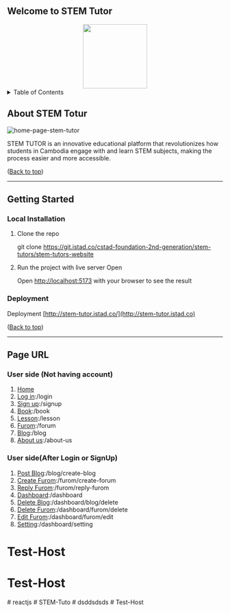 ## Welcome to STEM Tutor

<div align="center">
  <img src="/uploads/b92cf46d9a1227153665033b66b2dd39/logo-stem-tutor.png" width="150px">
</div>


  <!-- ![logo-stem-tutor](/uploads/b92cf46d9a1227153665033b66b2dd39/logo-stem-tutor.png) -->

<details>
  <summary>Table of Contents</summary>

- [Introduction](#introduction)

- [Installation](#installation)

- [Usage](#usage)

- [Contributing](#contributing)

- [License](#license)

- [Contact](#contact)

</details>


## About STEM Totur

![home-page-stem-tutor](/uploads/addb980f4cc85a4267175183cde5d6a8/home-page-stem-tutor.png)


STEM TUTOR is an innovative educational platform that revolutionizes how students in Cambodia engage with and learn STEM subjects, making the process easier and more accessible.

([Back to top](#welcome-to-STEM-Tutor))

<a href="Back to top" style="text-decoration: none;"></a>

---


## Getting Started

### Local Installation

1. Clone the repo

      git clone <https://git.istad.co/cstad-foundation-2nd-generation/stem-tutors/stem-tutors-website>
  
2. Run the project with live server Open

      Open <http://localhost:5173> with your browser to see the result
  

### Deployment 
   
   Deployment [http://stem-tutor.istad.co/](http://stem-tutor.istad.co)

   
([Back to top](#welcome-to-STEM-Tutor))


---


## Page URL

### User side (Not having account)

1. [Home](http://localhost:5173/)
2. [Log in](http://localhost:5173/login):/login
3. [Sign up](http://localhost:5173/register):/signup
4. [Book](http://localhost:5173/book):/book
5. [Lesson](http://localhost:5173/lesson):/lesson
6. [Furom](http://localhost:5173/forum):/forum
7. [Blog](http://localhost:5173/blog):/blog
8. [About us](http://localhost:5173/about-us):/about-us


### User side(After Login or SignUp)

1. [Post Blog](http://localhost:5173/blog):/blog/create-blog
2. [Create Furom](http://localhost:5173/create_forum):/furom/create-forum
3. [Reply Furom](http://localhost:5173/createComment/112):/furom/reply-furom
4. [Dashboard](http://localhost:5173/dashboard):/dashboard
5. [Delete Blog](http://localhost:5173/article?page=1):/dashboard/blog/delete
6. [Delete Furom](http://localhost:5173/getforum?page=1):/dashboard/furom/delete
7. [Edit Furom](http://localhost:5173/getforum?page=1):/dashboard/furom/edit
5. [Setting](http://localhost:5173/setting):/dashboard/setting
# Test-Host
# Test-Host
#   r e a c t j s  
 #   S T E M - T u t o  
 #   d s d d s d s d s  
 #   T e s t - H o s t  
 